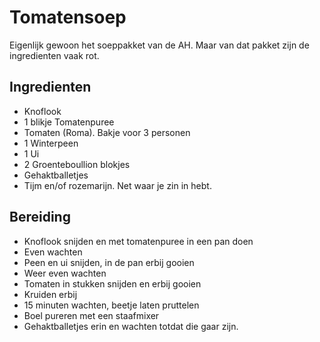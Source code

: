 # Tomatensoep
Eigenlijk gewoon het soeppakket van de AH. Maar van dat pakket zijn de ingredienten vaak rot.

## Ingredienten
- Knoflook
- 1 blikje Tomatenpuree
- Tomaten (Roma). Bakje voor 3 personen
- 1 Winterpeen
- 1 Ui
- 2 Groenteboullion blokjes
- Gehaktballetjes
- Tijm en/of rozemarijn. Net waar je zin in hebt.

## Bereiding
- Knoflook snijden en met tomatenpuree in een pan doen
- Even wachten
- Peen en ui snijden, in de pan erbij gooien
- Weer even wachten
- Tomaten in stukken snijden en erbij gooien
- Kruiden erbij
- 15 minuten wachten, beetje laten pruttelen
- Boel pureren met een staafmixer
- Gehaktballetjes erin en wachten totdat die gaar zijn.